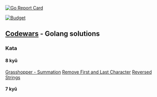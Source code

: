 [![Go Report Card](https://goreportcard.com/badge/github.com/d0p4m1n3/codewarsGo)](https://goreportcard.com/report/github.com/d0p4m1n3/codewarsGo)

[![Budget](https://www.codewars.com/users/d0p4m1n3/badges/large)](https://www.codewars.com/users/d0p4m1n3/badges/large)

## [Codewars](https://www.codewars.com) - Golang solutions

### Kata

#### 8 kyû
[Grasshopper - Summation](https://github.com/d0p4m1n3/codewarsGo/tree/master/grasshopper_summation)
[Remove First and Last Character](https://github.com/d0p4m1n3/codewarsGo/tree/master/remove_first_and_last_character)
[Reversed Strings](https://github.com/d0p4m1n3/codewarsGo/tree/master/reversed_strings)


#### 7 kyû
